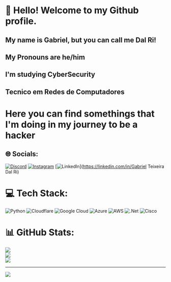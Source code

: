 # 👋 Hello! Welcome to my Github profile.
## My name is Gabriel, but you can call me Dal Ri!
## My Pronouns are he/him
## I'm studying CyberSecurity
## Tecnico em Redes de Computadores



# Here you can find somethings that I'm doing in my journey to be a hacker

## 🌐 Socials:
[![Discord](https://img.shields.io/badge/Discord-%237289DA.svg?logo=discord&logoColor=white)](https://discord.gg/dal_ri) [![Instagram](https://img.shields.io/badge/Instagram-%23E4405F.svg?logo=Instagram&logoColor=white)](https://instagram.com/g_dalri11) [![LinkedIn](https://img.shields.io/badge/LinkedIn-%230077B5.svg?logo=linkedin&logoColor=white)](https://linkedin.com/in/Gabriel Teixeira Dal Ri) 

# 💻 Tech Stack:
![Python](https://img.shields.io/badge/python-3670A0?style=for-the-badge&logo=python&logoColor=ffdd54) ![Cloudflare](https://img.shields.io/badge/Cloudflare-F38020?style=for-the-badge&logo=Cloudflare&logoColor=white) ![Google Cloud](https://img.shields.io/badge/GoogleCloud-%234285F4.svg?style=for-the-badge&logo=google-cloud&logoColor=white) ![Azure](https://img.shields.io/badge/azure-%230072C6.svg?style=for-the-badge&logo=microsoftazure&logoColor=white) ![AWS](https://img.shields.io/badge/AWS-%23FF9900.svg?style=for-the-badge&logo=amazon-aws&logoColor=white) ![.Net](https://img.shields.io/badge/.NET-5C2D91?style=for-the-badge&logo=.net&logoColor=white) ![Cisco](https://img.shields.io/badge/cisco-%23049fd9.svg?style=for-the-badge&logo=cisco&logoColor=black)
# 📊 GitHub Stats:
![](https://github-readme-stats.vercel.app/api?username=G-DalRi&theme=dark&hide_border=true&include_all_commits=true&count_private=true)<br/>
![](https://github-readme-streak-stats.herokuapp.com/?user=G-DalRi&theme=dark&hide_border=true)<br/>
![](https://github-readme-stats.vercel.app/api/top-langs/?username=G-DalRi&theme=dark&hide_border=true&include_all_commits=true&count_private=true&layout=compact)

---
[![](https://visitcount.itsvg.in/api?id=G-DalRi&icon=0&color=0)](https://visitcount.itsvg.in)

